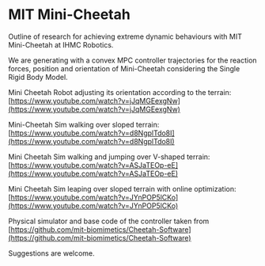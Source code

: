 # MIT Mini-Cheetah

Outline of research for achieving extreme dynamic behaviours with MIT Mini-Cheetah at IHMC Robotics.

We are generating with a convex MPC controller trajectories for the reaction forces, position and orientation of Mini-Cheetah considering the Single Rigid Body Model.

Mini Cheetah Robot adjusting its orientation according to the terrain:
[https://www.youtube.com/watch?v=jJqMGEexgNw](https://www.youtube.com/watch?v=jJqMGEexgNw)

Mini-Cheetah Sim walking over sloped terrain:
[https://www.youtube.com/watch?v=d8NgplTdo8I](https://www.youtube.com/watch?v=d8NgplTdo8I)

Mini Cheetah Sim walking and jumping over V-shaped terrain:
[https://www.youtube.com/watch?v=ASJaTEOp-eE](https://www.youtube.com/watch?v=ASJaTEOp-eE)

Mini Cheetah Sim leaping over sloped terrain with online optimization:
[https://www.youtube.com/watch?v=JYnPOP5lCKo](https://www.youtube.com/watch?v=JYnPOP5lCKo)

Physical simulator and base code of the controller taken from [https://github.com/mit-biomimetics/Cheetah-Software](https://github.com/mit-biomimetics/Cheetah-Software)

Suggestions are welcome.
